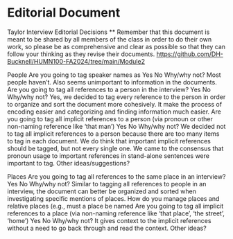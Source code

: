 # Editorial Document

Taylor Interview Editorial Decisions
** Remember that this document is meant to be shared by all members of the class in order to do their own work, so please be as comprehensive and clear as possible so that they can follow your thinking as they revise their documents.
https://github.com/DH-Bucknell/HUMN100-FA2024/tree/main/Module2 

People
Are you going to tag speaker names as <persName>
Yes
No
Why/why not?
Most people haven’t. Also seems unimportant to information in the documents. 
Are you going to tag all references to a person in the interview?
Yes
No
Why/why not?
Yes, we decided to tag every reference to the person in order to organize and sort the document more cohesively. It make the process of encoding easier and categorizing and finding information much easier. 
Are you going to tag all implicit references to a person (via pronoun or other non-naming reference like ‘that man’)
Yes
No
Why/why not?
	We decided not to tag all implicit references to a person because there are too many items to tag in each document. We do think that important implicit references should be tagged, but not every single one. We came to the consensus that pronoun usage to important references in stand-alone sentences were important to tag. 
Other ideas/suggestions?


Places
Are you going to tag all references to the same place in an interview?
Yes
No
Why/why not?
Similar to tagging all references to people in an interview, the document can better be organized and sorted when investigating specific mentions of places.
How do you manage places and relative places (e.g., must a place be named
Are you going to tag all implicit references to a place (via non-naming reference like ‘that place’, ‘the street’, ‘home’)
Yes
No
Why/why not?
It gives context to the implicit references without a need to go back through and read the context.
Other ideas?

